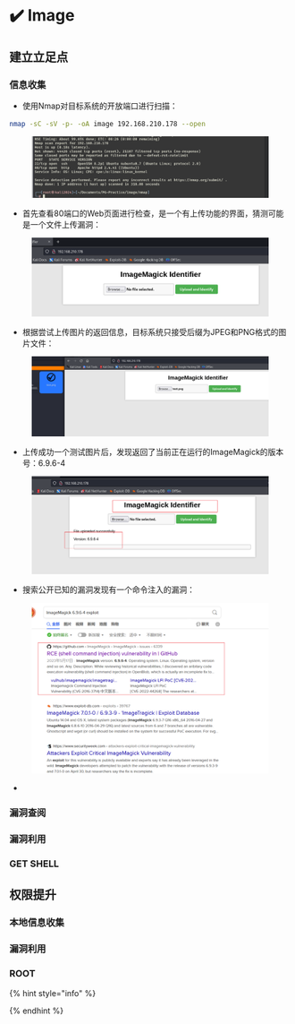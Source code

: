 # ✔️ Image

## 建立立足点

### 信息收集

* 使用Nmap对目标系统的开放端口进行扫描：

```bash
nmap -sC -sV -p- -oA image 192.168.210.178 --open
```

<figure><img src="../.gitbook/assets/1 (14).png" alt=""><figcaption></figcaption></figure>

* 首先查看80端口的Web页面进行检查，是一个有上传功能的界面，猜测可能是一个文件上传漏洞：

<figure><img src="../.gitbook/assets/2 (12).png" alt=""><figcaption></figcaption></figure>

* 根据尝试上传图片的返回信息，目标系统只接受后缀为JPEG和PNG格式的图片文件：

<figure><img src="../.gitbook/assets/3 (13).png" alt=""><figcaption></figcaption></figure>

* 上传成功一个测试图片后，发现返回了当前正在运行的ImageMagick的版本号：6.9.6-4

<figure><img src="../.gitbook/assets/4 (13).png" alt=""><figcaption></figcaption></figure>

* 搜索公开已知的漏洞发现有一个命令注入的漏洞：

<figure><img src="../.gitbook/assets/5 (13).png" alt=""><figcaption></figcaption></figure>

*







### 漏洞查阅







### 漏洞利用







### GET SHELL







## 权限提升

### 本地信息收集





### 漏洞利用





### ROOT









{% hint style="info" %}

{% endhint %}
